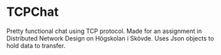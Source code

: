 # TCPChat
Pretty functional chat using TCP protocol. Made for an assignment in Distributed Network Design on Högskolan i Skövde.
Uses Json objects to hold data to transfer.
